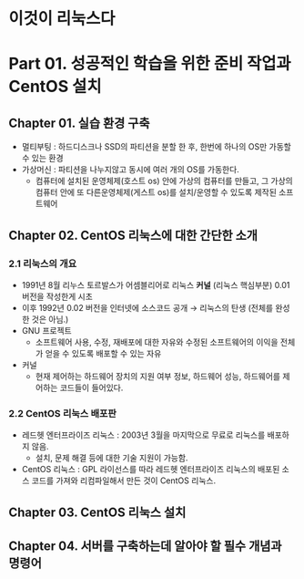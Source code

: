 # 이것이 리눅스다

# Part 01. 성공적인 학습을 위한 준비 작업과 CentOS 설치

## Chapter 01. 실습 환경 구축

- 멀티부팅 : 하드디스크나 SSD의 파티션을 분할 한 후, 한번에 하나의 OS만 가동할 수 있는 환경
- 가상머신 : 파티션을 나누지않고 동시에 여러 개의 OS를 가동한다.
    - 컴퓨터에 설치된 운영체제(호스트 os) 안에 가상의 컴퓨터를 만들고, 그 가상의 컴퓨터 안에 또 다른운영체제(게스트 os)를 설치/운영할 수 있도록 제작된 소프트웨어

## Chapter 02. CentOS 리눅스에 대한 간단한 소개

### 2.1 리눅스의 개요

- 1991년 8월 리누스 토르발스가 어셈블리어로 리눅스 **커널** (리눅스 핵심부분) 0.01 버전을 작성한게 시초
- 이후 1992년 0.02 버전을 인터넷에 소스코드 공개 → 리눅스의 탄생 (전체를 완성한 것은 아님.)
- GNU 프로젝트
    - 소프트웨어 사용, 수정, 재배포에 대한 자유와 수정된 소프트웨어의 이익을 전체가 얻을 수 있도록 배포할 수 있는 자유
- 커널
    - 현재 제어하는 하드웨어 장치의 지원 여부 정보, 하드웨어 성능, 하드웨어를 제어하는 코드들이 들어있다.

### 2.2 CentOS 리눅스 배포판

- 레드헷 엔터프라이즈 리눅스 : 2003년 3월을 마지막으로 무료로 리눅스를 배포하지 않음.
    - 설치, 문제 해결 등에 대한 기술 지원이 가능함.
- CentOS 리눅스 : GPL 라이선스를 따라 레드헷 엔터프라이즈 리눅스의 배포된 소스 코드를 가져와 리컴파일해서 만든 것이 CentOS 리눅스.

## Chapter 03. CentOS 리눅스 설치

## Chapter 04. 서버를 구축하는데 알아야 할 필수 개념과 명령어